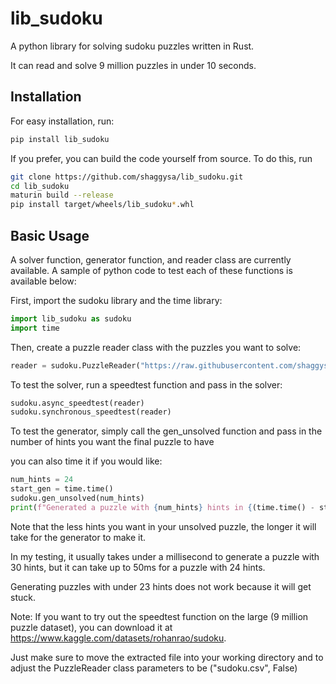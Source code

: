 # lib_sudoku

A python library for solving sudoku puzzles written in Rust.

It can read and solve 9 million puzzles in under 10 seconds.

## Installation

For easy installation, run:
```bash
pip install lib_sudoku
```

If you prefer, you can build the code yourself from source. To do this, run
```bash
git clone https://github.com/shaggysa/lib_sudoku.git
cd lib_sudoku
maturin build --release
pip install target/wheels/lib_sudoku*.whl
```

## Basic Usage

A solver function, generator function, and reader class are currently available. A sample of python code to test each of these functions is available below:

First, import the sudoku library and the time library:

```python
import lib_sudoku as sudoku
import time
```

Then, create a puzzle reader class with the puzzles you want to solve:

```python
reader = sudoku.PuzzleReader("https://raw.githubusercontent.com/shaggysa/lib_sudoku/master/puzzles.csv", True)
```

To test the solver, run a speedtest function and pass in the solver:

```python
sudoku.async_speedtest(reader)
sudoku.synchronous_speedtest(reader)
```

To test the generator, simply call the gen_unsolved function and pass in the number of hints you want the final puzzle to have

you can also time it if you would like:
```python
num_hints = 24
start_gen = time.time()
sudoku.gen_unsolved(num_hints)
print(f"Generated a puzzle with {num_hints} hints in {(time.time() - start_gen)*1000} milliseconds.")
```

Note that the less hints you want in your unsolved puzzle, the longer it will take for the generator to make it.

In my testing, it usually takes under a millisecond to generate a puzzle with 30 hints, but it can take up to 50ms for a puzzle with 24 hints.

Generating puzzles with under 23 hints does not work because it will get stuck.

Note: If you want to try out the speedtest function on the large (9 million puzzle dataset), you can download it at https://www.kaggle.com/datasets/rohanrao/sudoku.

Just make sure to move the extracted file into your working directory and to adjust the PuzzleReader class parameters to be ("sudoku.csv", False)